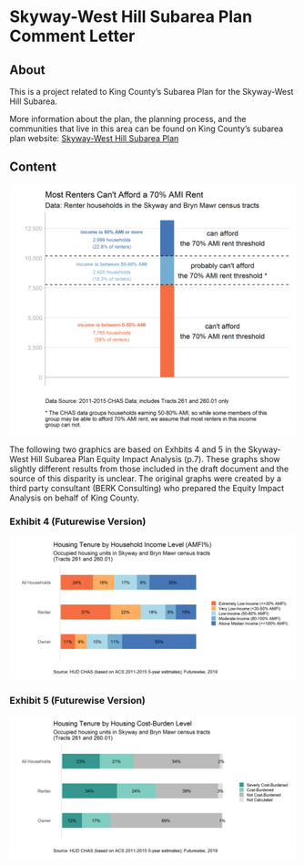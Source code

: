 Skyway-West Hill Subarea Plan Comment Letter
================

## About

This is a project related to King County’s Subarea Plan for the
Skyway-West Hill Subarea.

More information about the plan, the planning process, and the
communities that live in this area can be found on King County’s subarea
plan website: [Skyway-West Hill Subarea
Plan](https://www.kingcounty.gov/depts/local-services/permits/planning-regulations/community-service-area-land-use-subarea-plans/skyway-west-hill.aspx)

## Content

![](outputs/renters-by-AMI.png)

The following two graphics are based on Exhbits 4 and 5 in the
Skyway-West Hill Subarea Plan Equity Impact Analysis (p.7). These graphs
show slightly different results from those included in the draft
document and the source of this disparity is unclear. The original
graphs were created by a third party consultant (BERK Consulting) who
prepared the Equity Impact Analysis on behalf of King County.

### Exhibit 4 (Futurewise Version)

![](outputs/exhibit-4.png)

### Exhibit 5 (Futurewise Version)

![](outputs/exhibit-5.png)
